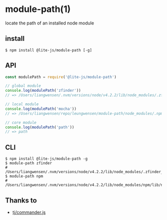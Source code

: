 module-path(1)
==============

locate the path of an installed node module

## install

```shell
$ npm install @lite-js/module-path [-g]
```

## API

```javascript
const modulePath = require('@lite-js/module-path')

// global module
console.log(modulePath('zfinder'))
// => /Users/liangwensen/.nvm/versions/node/v4.2.2/lib/node_modules/.zfinder_npminstall/zfinder/0.2.9/zfinder/lib/index.js

// local module
console.log(modulePath('mocha'))
// => /Users/liangwensen/repo/leungwensen/module-path/node_modules/.npminstall/mocha/3.4.2/mocha/index.js

// core module
console.log(modulePath('path'))
// => path
```

## CLI

```shell
$ npm install @lite-js/module-path -g
$ module-path zfinder
# /Users/liangwensen/.nvm/versions/node/v4.2.2/lib/node_modules/.zfinder_npminstall/zfinder/0.2.9/zfinder/lib/index.js
$ module-path npm
# /Users/liangwensen/.nvm/versions/node/v4.2.2/lib/node_modules/npm/lib/npm.js
```

## Thanks to

* [tj/commander.js](https://github.com/tj/commander.js)
